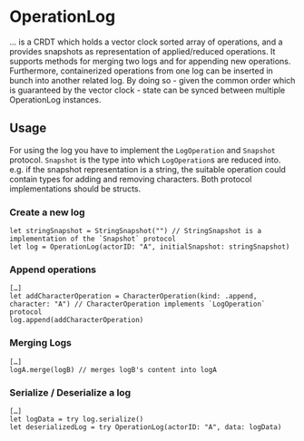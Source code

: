 # OperationLog

… is a CRDT which holds a vector clock sorted array of operations, and a provides snapshots as representation of applied/reduced operations. It supports methods for merging two logs and for appending new operations. Furthermore, containerized operations from one log can be inserted in bunch into another related log. By doing so - given the common order which is guaranteed by the vector clock - state can be synced between multiple OperationLog instances.

## Usage

For using the log you have to implement the `LogOperation` and `Snapshot` protocol. `Snapshot` is the type into which `LogOperation`s are reduced into. e.g. if the snapshot representation is a string, the suitable operation could contain types for adding and removing characters. Both protocol implementations should be structs. 

### Create a new log
```
let stringSnapshot = StringSnapshot("") // StringSnapshot is a implementation of the `Snapshot` protocol
let log = OperationLog(actorID: "A", initialSnapshot: stringSnapshot)
```

### Append operations
```
[…]
let addCharacterOperation = CharacterOperation(kind: .append, character: "A") // CharacterOperation implements `LogOperation` protocol
log.append(addCharacterOperation)
```

### Merging Logs
```
[…]
logA.merge(logB) // merges logB's content into logA
```

### Serialize / Deserialize a log
```
[…]
let logData = try log.serialize()
let deserializedLog = try OperationLog(actorID: "A", data: logData)
```
